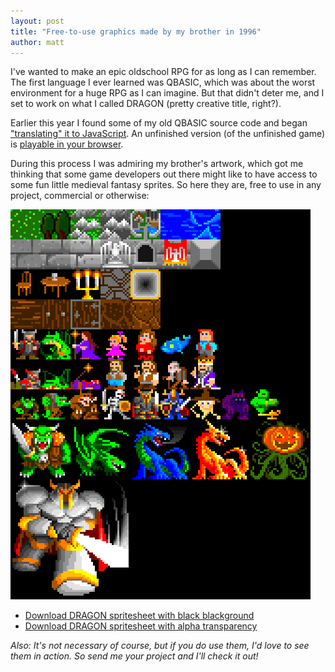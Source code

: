```yaml
---
layout: post
title: "Free-to-use graphics made by my brother in 1996"
author: matt
---
```


I've wanted to make an epic oldschool RPG for as long as I can remember. The first language I ever learned was QBASIC, which was about the worst environment for a huge RPG as I can imagine. But that didn't deter me, and I set to work on what I called DRAGON (pretty creative title, right?).

Earlier this year I found some of my old QBASIC source code and began ["translating" it to JavaScript][1]. An unfinished version (of the unfinished game) is [playable in your browser][2].

During this process I was admiring my brother's artwork, which got me thinking that some game developers out there might like to have access to some fun little medieval fantasy sprites. So here they are, free to use in any project, commercial or otherwise:

<div class="full-frame">
	<img alt="Sprites for DRAGON by Mike Hackett" src="/media/images/posts/free_graphics_1996/DRAGON_by_Mike_Hackett_x3.png">
</div>

* [Download DRAGON spritesheet with black blackground][3]
* [Download DRAGON spritesheet with alpha transparency][4]

_Also: It's not necessary of course, but if you do use them, I'd love to see them in action. So send me your project and I'll check it out!_

[1]: http://richtaur.github.com/demos/QBASIC/
[2]: http://richtaur.github.com/demos/DRAGON/
[3]: /media/images/posts/free_graphics_1996/DRAGON_by_Mike_Hackett.png
[4]: /media/images/posts/free_graphics_1996/DRAGON_by_Mike_Hackett_alpha.png
